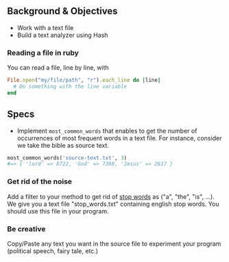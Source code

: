 ## Background & Objectives

- Work with a text file
- Build a text analyzer using Hash

### Reading a file in ruby

You can read a file, line by line, with

```ruby
File.open("my/file/path", "r").each_line do |line|
  # Do something with the line variable
end
```

## Specs

- Implement `most_common_words` that enables to get the number of occurrences of most frequent words in a text file. For instance, consider we take the bible as source text.

```ruby
most_common_words('source-text.txt', 3)
#=> { 'lord' => 8722, 'God' => 7380, 'Jesus' => 2617 }
```

### Get rid of the noise

Add a filter to your method to get rid of [stop words](http://en.wikipedia.org/wiki/Stop_words) as ("a", "the", "is", ...). We give you a text file "stop_words.txt" containing english stop words. You should use this file in your program.

### Be creative

Copy/Paste any text you want in the source file to experiment your program (political speech, fairy tale, etc.)
